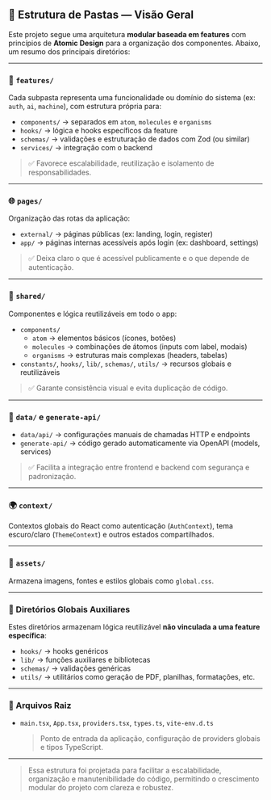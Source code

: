 ## 📁 Estrutura de Pastas — Visão Geral

Este projeto segue uma arquitetura **modular baseada em features** com princípios de **Atomic Design** para a organização dos componentes. Abaixo, um resumo dos principais diretórios:

---

### 🧩 `features/`

Cada subpasta representa uma funcionalidade ou domínio do sistema (ex: `auth`, `ai`, `machine`), com estrutura própria para:

- `components/` → separados em `atom`, `molecules` e `organisms`
- `hooks/` → lógica e hooks específicos da feature
- `schemas/` → validações e estruturação de dados com Zod (ou similar)
- `services/` → integração com o backend

> ✅ Favorece escalabilidade, reutilização e isolamento de responsabilidades.

---

### 🌐 `pages/`

Organização das rotas da aplicação:

- `external/` → páginas públicas (ex: landing, login, register)
- `app/` → páginas internas acessíveis após login (ex: dashboard, settings)

> ✅ Deixa claro o que é acessível publicamente e o que depende de autenticação.

---

### 🧱 `shared/`

Componentes e lógica reutilizáveis em todo o app:

- `components/`
  - `atom` → elementos básicos (ícones, botões)
  - `molecules` → combinações de átomos (inputs com label, modais)
  - `organisms` → estruturas mais complexas (headers, tabelas)
- `constants/`, `hooks/`, `lib/`, `schemas/`, `utils/` → recursos globais e reutilizáveis

> ✅ Garante consistência visual e evita duplicação de código.

---

### 🔧 `data/` e `generate-api/`

- `data/api/` → configurações manuais de chamadas HTTP e endpoints
- `generate-api/` → código gerado automaticamente via OpenAPI (models, services)

> ✅ Facilita a integração entre frontend e backend com segurança e padronização.

---

### 🌍 `context/`

Contextos globais do React como autenticação (`AuthContext`), tema escuro/claro (`ThemeContext`) e outros estados compartilhados.

---

### 🎨 `assets/`

Armazena imagens, fontes e estilos globais como `global.css`.

---

### 🧠 Diretórios Globais Auxiliares

Estes diretórios armazenam lógica reutilizável **não vinculada a uma feature específica**:

- `hooks/` → hooks genéricos
- `lib/` → funções auxiliares e bibliotecas
- `schemas/` → validações genéricas
- `utils/` → utilitários como geração de PDF, planilhas, formatações, etc.

---

### 📌 Arquivos Raiz

- `main.tsx`, `App.tsx`, `providers.tsx`, `types.ts`, `vite-env.d.ts`
  > Ponto de entrada da aplicação, configuração de providers globais e tipos TypeScript.

---

> Essa estrutura foi projetada para facilitar a escalabilidade, organização e manutenibilidade do código, permitindo o crescimento modular do projeto com clareza e robustez.

